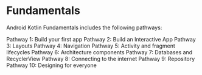 # Fundamentals

Android Kotlin Fundamentals includes the following pathways:

Pathway 1: Build your first app
Pathway 2: Build an Interactive App
Pathway 3: Layouts
Pathway 4: Navigation
Pathway 5: Activity and fragment lifecycles
Pathway 6: Architecture components
Pathway 7: Databases and RecyclerView
Pathway 8: Connecting to the internet
Pathway 9: Repository
Pathway 10: Designing for everyone
